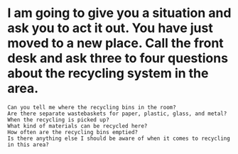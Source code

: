 # I am going to give you a situation and ask you to act it out. You have just moved to a new place. Call the front desk and ask three to four questions about the recycling system in the area.
```
Can you tell me where the recycling bins in the room?
Are there separate wastebaskets for paper, plastic, glass, and metal?
When the recycling is picked up?
What kind of materials can be recycled here?
How often are the recycling bins emptied?
Is there anything else I should be aware of when it comes to recycling in this area?
```
